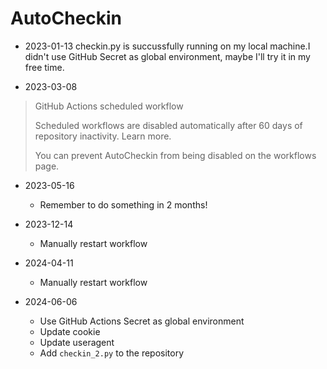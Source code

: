 # AutoCheckin

- 2023-01-13 checkin.py is succussfully running on my local machine.I didn't use GitHub Secret as global environment, maybe I'll try it in my free time.

- 2023-03-08  
 
> GitHub Actions scheduled workflow
>
> Scheduled workflows are disabled automatically after 60 days of repository inactivity. Learn more.
>
> You can prevent AutoCheckin from being disabled on the workflows page.

- 2023-05-16
    - Remember to do something in 2 months!

- 2023-12-14
    - Manually restart workflow
 
- 2024-04-11
    - Manually restart workflow

- 2024-06-06
    - Use GitHub Actions Secret as global environment
    - Update cookie
    - Update useragent
    - Add `checkin_2.py` to the repository